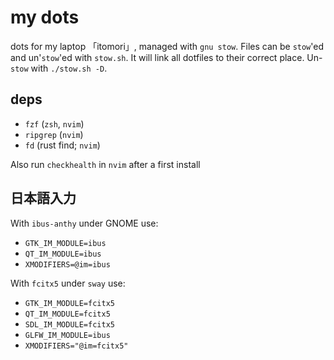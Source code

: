 # my dots

dots for my laptop 「itomori」, managed with `gnu stow`.
Files can be `stow`'ed and un'`stow`'ed with `stow.sh`.
It will link all dotfiles to their correct place.
Un-`stow` with `./stow.sh -D`.

## deps
+ `fzf` (`zsh`, `nvim`)
+ `ripgrep` (`nvim`)
+ `fd` (rust find; `nvim`)

Also run `checkhealth` in `nvim` after a first install

## 日本語入力
With `ibus-anthy` under GNOME use:
+ `GTK_IM_MODULE=ibus`
+ `QT_IM_MODULE=ibus`
+ `XMODIFIERS=@im=ibus`

With `fcitx5` under `sway` use:
+ `GTK_IM_MODULE=fcitx5`
+ `QT_IM_MODULE=fcitx5`
+ `SDL_IM_MODULE=fcitx5`
+ `GLFW_IM_MODULE=ibus`
+ `XMODIFIERS="@im=fcitx5"`

